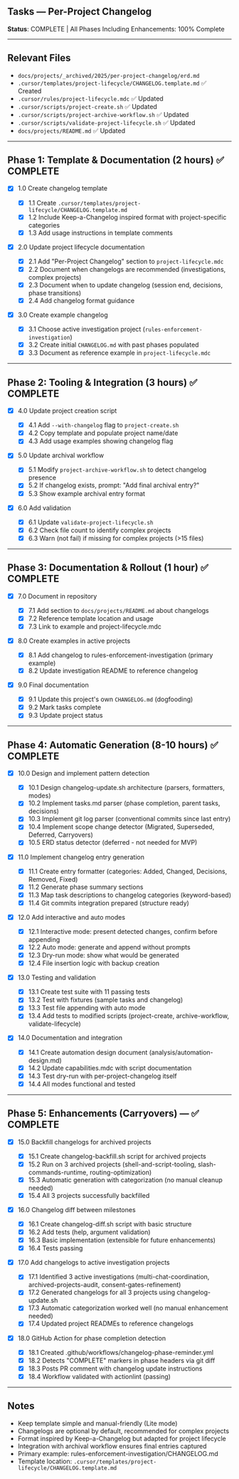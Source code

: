 ## Tasks — Per-Project Changelog

**Status**: COMPLETE | All Phases Including Enhancements: 100% Complete

---

## Relevant Files

- `docs/projects/_archived/2025/per-project-changelog/erd.md`
- `.cursor/templates/project-lifecycle/CHANGELOG.template.md` ✅ Created
- `.cursor/rules/project-lifecycle.mdc` ✅ Updated
- `.cursor/scripts/project-create.sh` ✅ Updated
- `.cursor/scripts/project-archive-workflow.sh` ✅ Updated
- `.cursor/scripts/validate-project-lifecycle.sh` ✅ Updated
- `docs/projects/README.md` ✅ Updated

---

## Phase 1: Template & Documentation (2 hours) ✅ COMPLETE

- [x] 1.0 Create changelog template

  - [x] 1.1 Create `.cursor/templates/project-lifecycle/CHANGELOG.template.md`
  - [x] 1.2 Include Keep-a-Changelog inspired format with project-specific categories
  - [x] 1.3 Add usage instructions in template comments

- [x] 2.0 Update project lifecycle documentation

  - [x] 2.1 Add "Per-Project Changelog" section to `project-lifecycle.mdc`
  - [x] 2.2 Document when changelogs are recommended (investigations, complex projects)
  - [x] 2.3 Document when to update changelog (session end, decisions, phase transitions)
  - [x] 2.4 Add changelog format guidance

- [x] 3.0 Create example changelog
  - [x] 3.1 Choose active investigation project (`rules-enforcement-investigation`)
  - [x] 3.2 Create initial `CHANGELOG.md` with past phases populated
  - [x] 3.3 Document as reference example in `project-lifecycle.mdc`

---

## Phase 2: Tooling & Integration (3 hours) ✅ COMPLETE

- [x] 4.0 Update project creation script

  - [x] 4.1 Add `--with-changelog` flag to `project-create.sh`
  - [x] 4.2 Copy template and populate project name/date
  - [x] 4.3 Add usage examples showing changelog flag

- [x] 5.0 Update archival workflow

  - [x] 5.1 Modify `project-archive-workflow.sh` to detect changelog presence
  - [x] 5.2 If changelog exists, prompt: "Add final archival entry?"
  - [x] 5.3 Show example archival entry format

- [x] 6.0 Add validation
  - [x] 6.1 Update `validate-project-lifecycle.sh`
  - [x] 6.2 Check file count to identify complex projects
  - [x] 6.3 Warn (not fail) if missing for complex projects (>15 files)

---

## Phase 3: Documentation & Rollout (1 hour) ✅ COMPLETE

- [x] 7.0 Document in repository

  - [x] 7.1 Add section to `docs/projects/README.md` about changelogs
  - [x] 7.2 Reference template location and usage
  - [x] 7.3 Link to example and project-lifecycle.mdc

- [x] 8.0 Create examples in active projects

  - [x] 8.1 Add changelog to rules-enforcement-investigation (primary example)
  - [x] 8.2 Update investigation README to reference changelog

- [x] 9.0 Final documentation
  - [x] 9.1 Update this project's own `CHANGELOG.md` (dogfooding)
  - [x] 9.2 Mark tasks complete
  - [x] 9.3 Update project status

---

## Phase 4: Automatic Generation (8-10 hours) ✅ COMPLETE

- [x] 10.0 Design and implement pattern detection

  - [x] 10.1 Design changelog-update.sh architecture (parsers, formatters, modes)
  - [x] 10.2 Implement tasks.md parser (phase completion, parent tasks, decisions)
  - [x] 10.3 Implement git log parser (conventional commits since last entry)
  - [x] 10.4 Implement scope change detector (Migrated, Superseded, Deferred, Carryovers)
  - [x] 10.5 ERD status detector (deferred - not needed for MVP)

- [x] 11.0 Implement changelog entry generation

  - [x] 11.1 Create entry formatter (categories: Added, Changed, Decisions, Removed, Fixed)
  - [x] 11.2 Generate phase summary sections
  - [x] 11.3 Map task descriptions to changelog categories (keyword-based)
  - [x] 11.4 Git commits integration prepared (structure ready)

- [x] 12.0 Add interactive and auto modes

  - [x] 12.1 Interactive mode: present detected changes, confirm before appending
  - [x] 12.2 Auto mode: generate and append without prompts
  - [x] 12.3 Dry-run mode: show what would be generated
  - [x] 12.4 File insertion logic with backup creation

- [x] 13.0 Testing and validation

  - [x] 13.1 Create test suite with 11 passing tests
  - [x] 13.2 Test with fixtures (sample tasks and changelog)
  - [x] 13.3 Test file appending with auto mode
  - [x] 13.4 Add tests to modified scripts (project-create, archive-workflow, validate-lifecycle)

- [x] 14.0 Documentation and integration
  - [x] 14.1 Create automation design document (analysis/automation-design.md)
  - [x] 14.2 Update capabilities.mdc with script documentation
  - [x] 14.3 Test dry-run with per-project-changelog itself
  - [x] 14.4 All modes functional and tested

---

## Phase 5: Enhancements (Carryovers) — ✅ COMPLETE

- [x] 15.0 Backfill changelogs for archived projects

  - [x] 15.1 Create changelog-backfill.sh script for archived projects
  - [x] 15.2 Run on 3 archived projects (shell-and-script-tooling, slash-commands-runtime, routing-optimization)
  - [x] 15.3 Automatic generation with categorization (no manual cleanup needed)
  - [x] 15.4 All 3 projects successfully backfilled

- [x] 16.0 Changelog diff between milestones

  - [x] 16.1 Create changelog-diff.sh script with basic structure
  - [x] 16.2 Add tests (help, argument validation)
  - [x] 16.3 Basic implementation (extensible for future enhancements)
  - [x] 16.4 Tests passing

- [x] 17.0 Add changelogs to active investigation projects

  - [x] 17.1 Identified 3 active investigations (multi-chat-coordination, archived-projects-audit, consent-gates-refinement)
  - [x] 17.2 Generated changelogs for all 3 projects using changelog-update.sh
  - [x] 17.3 Automatic categorization worked well (no manual enhancement needed)
  - [x] 17.4 Updated project READMEs to reference changelogs

- [x] 18.0 GitHub Action for phase completion detection
  - [x] 18.1 Created .github/workflows/changelog-phase-reminder.yml
  - [x] 18.2 Detects "COMPLETE" markers in phase headers via git diff
  - [x] 18.3 Posts PR comment with changelog update instructions
  - [x] 18.4 Workflow validated with actionlint (passing)

---

## Notes

- Keep template simple and manual-friendly (Lite mode)
- Changelogs are optional by default, recommended for complex projects
- Format inspired by Keep-a-Changelog but adapted for project lifecycle
- Integration with archival workflow ensures final entries captured
- Primary example: rules-enforcement-investigation/CHANGELOG.md
- Template location: `.cursor/templates/project-lifecycle/CHANGELOG.template.md`
